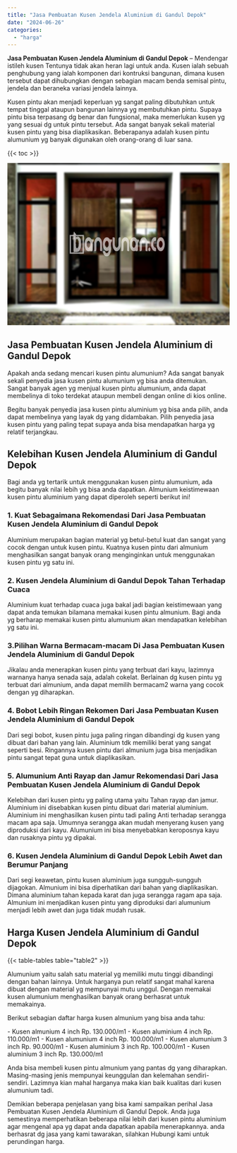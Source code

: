 ```yaml
---
title: "Jasa Pembuatan Kusen Jendela Aluminium di Gandul Depok"
date: "2024-06-26"
categories: 
  - "harga"
---
```


**Jasa Pembuatan Kusen Jendela Aluminium di Gandul Depok** – Mendengar istileh kusen Tentunya tidak akan heran lagi untuk anda. Kusen ialah sebuah penghubung yang ialah komponen dari kontruksi bangunan, dimana kusen tersebut dapat dihubungkan dengan sebagian macam benda semisal pintu, jendela dan beraneka variasi jendela lainnya.

Kusen pintu akan menjadi keperluan yg sangat paling dibutuhkan untuk tempat tinggal ataupun bangunan lainnya yg membutuhkan pintu. Supaya pintu bisa terpasang dg benar dan fungsional, maka memerlukan kusen yg yang sesuai dg untuk pintu tersebut. Ada sangat banyak sekali material kusen pintu yang bisa diaplikasikan. Beberapanya adalah kusen pintu alumunium yg banyak digunakan oleh orang-orang di luar sana.

{{< toc >}}

![Jasa Pembuatan Kusen Jendela Aluminium di Gandul Depok](/images/harga-kusen-jendela-alumunium-32.png)

## Jasa Pembuatan Kusen Jendela Aluminium di Gandul Depok

Apakah anda sedang mencari kusen pintu alumunium? Ada sangat banyak sekali penyedia jasa kusen pintu alumunium yg bisa anda ditemukan. Sangat banyak agen yg menjual kusen pintu alumunium, anda dapat membelinya di toko terdekat ataupun membeli dengan online di kios online.

Begitu banyak penyedia jasa kusen pintu aluminium yg bisa anda pilih, anda dapat membelinya yang layak dg yang didambakan. Pilih penyedia jasa kusen pintu yang paling tepat supaya anda bisa mendapatkan harga yg relatif terjangkau.

## Kelebihan Kusen Jendela Aluminium di Gandul Depok

Bagi anda yg tertarik untuk menggunakan kusen pintu alumunium, ada begitu banyak nilai lebih yg bisa anda dapatkan. Almunium keistimewaan kusen pintu aluminium yang dapat diperoleh seperti berikut ini!

### 1\. Kuat Sebagaimana Rekomendasi Dari Jasa Pembuatan Kusen Jendela Aluminium di Gandul Depok

Aluminium merupakan bagian material yg betul-betul kuat dan sangat yang cocok dengan untuk kusen pintu. Kuatnya kusen pintu dari almunium menghasilkan sangat banyak orang menginginkan untuk menggunakan kusen pintu yg satu ini.

### 2\. Kusen Jendela Aluminium di Gandul Depok Tahan Terhadap Cuaca

Aluminium kuat terhadap cuaca juga bakal jadi bagian keistimewaan yang dapat anda temukan bilamana memakai kusen pintu almunium. Bagi anda yg berharap memakai kusen pintu alumunium akan mendapatkan kelebihan yg satu ini.

### 3.Pilihan Warna Bermacam-macam Di Jasa Pembuatan Kusen Jendela Aluminium di Gandul Depok

Jikalau anda menerapkan kusen pintu yang terbuat dari kayu, lazimnya warnanya hanya senada saja, adalah cokelat. Berlainan dg kusen pintu yg terbuat dari almunium, anda dapat memilih bermacam2 warna yang cocok dengan yg diharapkan.

### 4\. Bobot Lebih Ringan Rekomen Dari Jasa Pembuatan Kusen Jendela Aluminium di Gandul Depok

Dari segi bobot, kusen pintu juga paling ringan dibandingi dg kusen yang dibuat dari bahan yang lain. Aluminium tdk memiliki berat yang sangat seperti besi. Ringannya kusen pintu dari almunium juga bisa menjadikan pintu sangat tepat guna untuk diaplikasikan.

### 5\. Alumunium Anti Rayap dan Jamur Rekomendasi Dari Jasa Pembuatan Kusen Jendela Aluminium di Gandul Depok

Kelebihan dari kusen pintu yg paling utama yaitu Tahan rayap dan jamur. Aluminium ini disebabkan kusen pintu dibuat dari material aluminium. Aluminium ini menghasilkan kusen pintu tadi paling Anti terhadap serangga macam apa saja. Umumnya serangga akan mudah menyerang kusen yang diproduksi dari kayu. Alumunium ini bisa menyebabkan keroposnya kayu dan rusaknya pintu yg dipakai.

### 6\. Kusen Jendela Aluminium di Gandul Depok Lebih Awet dan Berumur Panjang

Dari segi keawetan, pintu kusen aluminium juga sungguh-sungguh dijagokan. Almunium ini bisa diperhatikan dari bahan yang diaplikasikan. Dimana aluminium tahan kepada karat dan juga serangga ragam apa saja. Almunium ini menjadikan kusen pintu yang diproduksi dari alumunium menjadi lebih awet dan juga tidak mudah rusak.

## Harga Kusen Jendela Aluminium di Gandul Depok

{{< table-tables table="table2" >}}

Alumunium yaitu salah satu material yg memiliki mutu tinggi dibandingi dengan bahan lainnya. Untuk harganya pun relatif sangat mahal karena dibuat dengan material yg mempunyai mutu unggul. Dengan memakai kusen alumunium menghasilkan banyak orang berhasrat untuk memakainya.

Berikut sebagian daftar harga kusen almunium yang bisa anda tahu:

\- Kusen almunium 4 inch Rp. 130.000/m1 - Kusen aluminium 4 inch Rp. 110.000/m1 - Kusen alumunium 4 inch Rp. 100.000/m1 - Kusen alumunium 3 inch Rp. 90.000/m1 - Kusen aluminium 3 inch Rp. 100.000/m1 - Kusen aluminium 3 inch Rp. 130.000/m1

Anda bisa membeli kusen pintu almunium yang pantas dg yang diharapkan. Masing-masing jenis mempunyai keunggulan dan kelemahan sendiri-sendiri. Lazimnya kian mahal harganya maka kian baik kualitas dari kusen alumunium tadi.

Demikian beberapa penjelasan yang bisa kami sampaikan perihal Jasa Pembuatan Kusen Jendela Aluminium di Gandul Depok. Anda juga semestinya memperhatikan beberapa nilai lebih dari kusen pintu aluminium agar mengenal apa yg dapat anda dapatkan apabila menerapkannya. anda berhasrat dg jasa yang kami tawarakan, silahkan Hubungi kami untuk perundingan harga.
